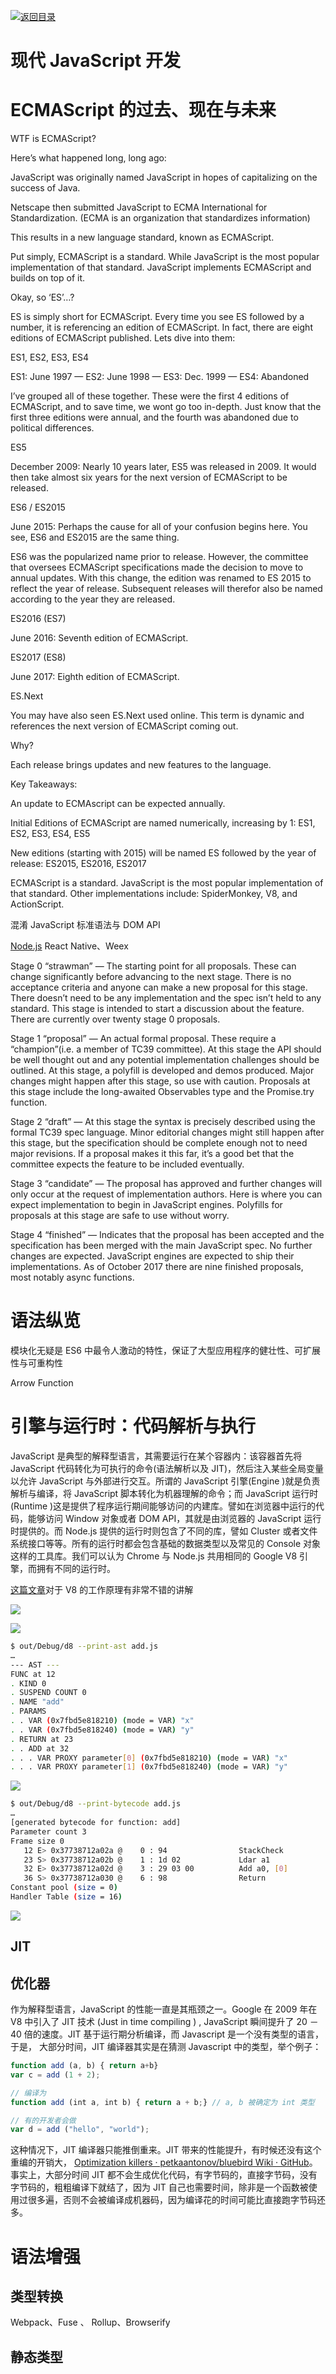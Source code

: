 [![返回目录](https://parg.co/USw)](https://parg.co/bxN)

# 现代 JavaScript 开发

# ECMAScript 的过去、现在与未来

WTF is ECMAScript?

Here’s what happened long, long ago:

JavaScript was originally named JavaScript in hopes of capitalizing on the success of Java.

Netscape then submitted JavaScript to ECMA International for Standardization. (ECMA is an organization that standardizes information)

This results in a new language standard, known as ECMAScript.

Put simply, ECMAScript is a standard. While JavaScript is the most popular implementation of that standard. JavaScript implements ECMAScript and builds on top of it.

Okay, so ‘ES’…?

ES is simply short for ECMAScript. Every time you see ES followed by a number, it is referencing an edition of ECMAScript. In fact, there are eight editions of ECMAScript published. Lets dive into them:

ES1, ES2, ES3, ES4

ES1: June 1997 — ES2: June 1998 — ES3: Dec. 1999 — ES4: Abandoned

I’ve grouped all of these together. These were the first 4 editions of ECMAScript, and to save time, we wont go too in-depth. Just know that the first three editions were annual, and the fourth was abandoned due to political differences.

ES5

December 2009: Nearly 10 years later, ES5 was released in 2009. It would then take almost six years for the next version of ECMAScript to be released.

ES6 / ES2015

June 2015: Perhaps the cause for all of your confusion begins here. You see, ES6 and ES2015 are the same thing.

ES6 was the popularized name prior to release. However, the committee that oversees ECMAScript specifications made the decision to move to annual updates. With this change, the edition was renamed to ES 2015 to reflect the year of release. Subsequent releases will therefor also be named according to the year they are released.

ES2016 (ES7)

June 2016: Seventh edition of ECMAScript.

ES2017 (ES8)

June 2017: Eighth edition of ECMAScript.

ES.Next

You may have also seen ES.Next used online. This term is dynamic and references the next version of ECMAScript coming out.

Why?

Each release brings updates and new features to the language.

Key Takeaways:

An update to ECMAscript can be expected annually.

Initial Editions of ECMAScript are named numerically, increasing by 1: ES1, ES2, ES3, ES4, ES5

New editions (starting with 2015) will be named ES followed by the year of release: ES2015, ES2016, ES2017

ECMAScript is a standard. JavaScript is the most popular implementation of that standard. Other implementations include: SpiderMonkey, V8, and ActionScript.

混淆 JavaScript 标准语法与 DOM API

[Node.js]() React Native、Weex

Stage 0 “strawman” — The starting point for all proposals. These can change significantly before advancing to the next stage. There is no acceptance criteria and anyone can make a new proposal for this stage. There doesn’t need to be any implementation and the spec isn’t held to any standard. This stage is intended to start a discussion about the feature. There are currently over twenty stage 0 proposals.

Stage 1 “proposal” — An actual formal proposal. These require a “champion”(i.e. a member of TC39 committee). At this stage the API should be well thought out and any potential implementation challenges should be outlined. At this stage, a polyfill is developed and demos produced. Major changes might happen after this stage, so use with caution. Proposals at this stage include the long-awaited Observables type and the Promise.try function.

Stage 2 “draft” — At this stage the syntax is precisely described using the formal TC39 spec language. Minor editorial changes might still happen after this stage, but the specification should be complete enough not to need major revisions. If a proposal makes it this far, it’s a good bet that the committee expects the feature to be included eventually.

Stage 3 “candidate” — The proposal has approved and further changes will only occur at the request of implementation authors. Here is where you can expect implementation to begin in JavaScript engines. Polyfills for proposals at this stage are safe to use without worry.

Stage 4 “finished” — Indicates that the proposal has been accepted and the specification has been merged with the main JavaScript spec. No further changes are expected. JavaScript engines are expected to ship their implementations. As of October 2017 there are nine finished proposals, most notably async functions.

# 语法纵览

模块化无疑是 ES6 中最令人激动的特性，保证了大型应用程序的健壮性、可扩展性与可重构性

Arrow Function

# 引擎与运行时：代码解析与执行

JavaScript 是典型的解释型语言，其需要运行在某个容器内：该容器首先将 JavaScript 代码转化为可执行的命令(语法解析以及 JIT)，然后注入某些全局变量以允许 JavaScript 与外部进行交互。所谓的 JavaScript 引擎(Engine )就是负责解析与编译，将 JavaScript 脚本转化为机器理解的命令；而 JavaScript 运行时(Runtime )这是提供了程序运行期间能够访问的内建库。譬如在浏览器中运行的代码，能够访问 Window 对象或者 DOM API，其就是由浏览器的 JavaScript 运行时提供的。而 Node.js 提供的运行时则包含了不同的库，譬如 Cluster 或者文件系统接口等等。所有的运行时都会包含基础的数据类型以及常见的 Console 对象这样的工具库。我们可以认为 Chrome 与 Node.js 共用相同的 Google V8 引擎，而拥有不同的运行时。

[这篇文章](https://parg.co/Uuv)对于 V8 的工作原理有非常不错的讲解

![](https://cdn-images-1.medium.com/max/2000/0*bN9YVBLw_tT1Xvte.)

![](https://s3.amazonaws.com/images.ponyfoo.com/uploads/addy-ad3b2ea8f9be48a18c4bdad5041a3237.png)

```sh
$ out/Debug/d8 --print-ast add.js
…
--- AST ---
FUNC at 12
. KIND 0
. SUSPEND COUNT 0
. NAME "add"
. PARAMS
. . VAR (0x7fbd5e818210) (mode = VAR) "x"
. . VAR (0x7fbd5e818240) (mode = VAR) "y"
. RETURN at 23
. . ADD at 32
. . . VAR PROXY parameter[0] (0x7fbd5e818210) (mode = VAR) "x"
. . . VAR PROXY parameter[1] (0x7fbd5e818240) (mode = VAR) "y"
```

![](https://s3.amazonaws.com/images.ponyfoo.com/uploads/ast-602ed6f747124b0888c0a032eba50bb2.png)

```sh
$ out/Debug/d8 --print-bytecode add.js
…
[generated bytecode for function: add]
Parameter count 3
Frame size 0
   12 E> 0x37738712a02a @    0 : 94                StackCheck
   23 S> 0x37738712a02b @    1 : 1d 02             Ldar a1
   32 E> 0x37738712a02d @    3 : 29 03 00          Add a0, [0]
   36 S> 0x37738712a030 @    6 : 98                Return
Constant pool (size = 0)
Handler Table (size = 16)
```

![](https://parg.co/UOA)

## JIT

## 优化器

作为解释型语言，JavaScript 的性能一直是其瓶颈之一。Google 在 2009 年在 V8 中引入了 JIT 技术 (Just in time compiling ) , JavaScript 瞬间提升了 20 － 40 倍的速度。JIT 基于运行期分析编译，而 Javascript 是一个没有类型的语言，于是， 大部分时间，JIT 编译器其实是在猜测 Javascript 中的类型，举个例子：

```js
function add (a, b) { return a+b}
var c = add (1 + 2);

// 编译为
function add (int a, int b) { return a + b;} // a, b 被确定为 int 类型

// 有的开发者会做
var d = add ("hello", "world");
```

这种情况下，JIT 编译器只能推倒重来。JIT 带来的性能提升，有时候还没有这个重编的开销大， [Optimization killers · petkaantonov/bluebird Wiki · GitHub](https://github.com/petkaantonov/bluebird/wiki/Optimization-killers)。事实上，大部分时间 JIT 都不会生成优化代码，有字节码的，直接字节码，没有字节码的，粗粗编译下就结了，因为 JIT 自己也需要时间，除非是一个函数被使用过很多遍，否则不会被编译成机器码，因为编译花的时间可能比直接跑字节码还多。

# 语法增强

## 类型转换

Webpack、Fuse 、 Rollup、Browserify

## 静态类型
